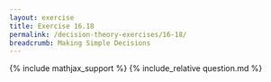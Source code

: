```yaml
---
layout: exercise
title: Exercise 16.18
permalink: /decision-theory-exercises/16-18/
breadcrumb: Making Simple Decisions
---
```


{% include mathjax_support %}
{% include_relative question.md %}
